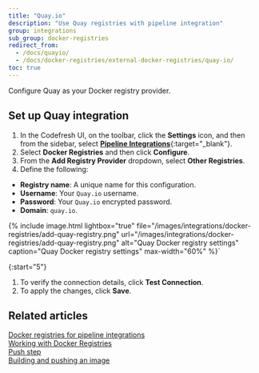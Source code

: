 ```yaml
---
title: "Quay.io"
description: "Use Quay registries with pipeline integration"
group: integrations
sub_group: docker-registries
redirect_from:
  - /docs/quayio/
  - /docs/docker-registries/external-docker-registries/quay-io/
toc: true
---
```


Configure Quay as your Docker registry provider.  

## Set up Quay integration


1. In the Codefresh UI, on the toolbar, click the **Settings** icon, and then from the sidebar, select [**Pipeline Integrations**](https://g.codefresh.io/account-admin/account-conf/integration){:target="\_blank"}. 
1. Select **Docker Registries** and then click **Configure**.
1. From the **Add Registry Provider** dropdown, select **Other Registries**.
1. Define the following:  
  * **Registry name**: A unique name for this configuration.
  * **Username**: Your `Quay.io` username.
  * **Password**: Your `Quay.io` encrypted password.
  * **Domain**: `quay.io`.

{% include image.html 
	lightbox="true" 
	file="/images/integrations/docker-registries/add-quay-registry.png" 
	url="/images/integrations/docker-registries/add-quay-registry.png" 
	alt="Quay Docker registry settings" 
	caption="Quay Docker registry settings" 
	max-width="60%" %}`

{:start="5"}
1. To verify the connection details, click **Test Connection**.
1. To apply the changes, click **Save**.


## Related articles
[Docker registries for pipeline integrations]({{site.baseurl}}/docs/integrations/docker-registries/)  
[Working with Docker Registries]({{site.baseurl}}/docs/ci-cd-guides/working-with-docker-registries/)  
[Push step]({{site.baseurl}}/docs/pipelines/steps/push/)  
[Building and pushing an image]({{site.baseurl}}/docs/example-catalog/ci-examples/build-and-push-an-image/)  